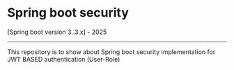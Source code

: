 # Spring boot security 
[Spring boot version 3..3.x] - 2025
***
<p>This repository is to show about Spring boot security implementation for 
JWT BASED authentication (User-Role)</p>
